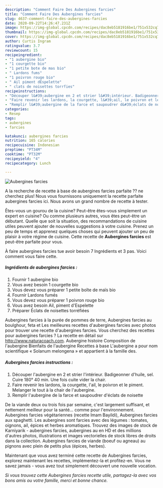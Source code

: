 ```yaml
---
description: "Comment Faire Des Aubergines farcies"
title: "Comment Faire Des Aubergines farcies"
slug: 4637-comment-faire-des-aubergines-farcies
date: 2020-09-22T14:26:47.231Z
image: https://img-global.cpcdn.com/recipes/dac8eb5181916be1/751x532cq70/aubergines-farcies-photo-principale-de-la-recette.jpg
thumbnail: https://img-global.cpcdn.com/recipes/dac8eb5181916be1/751x532cq70/aubergines-farcies-photo-principale-de-la-recette.jpg
cover: https://img-global.cpcdn.com/recipes/dac8eb5181916be1/751x532cq70/aubergines-farcies-photo-principale-de-la-recette.jpg
author: Curtis Ingram
ratingvalue: 3.7
reviewcount: 15
recipeingredient:
- "1 aubergine bio"
- "1 courgette bio"
- "1 petite bote de mas bio"
- " Lardons fums"
- "1 poivron rouge bio"
- " Ail piment dEspelette"
- " clats de noisettes torrfies"
recipeinstructions:
- "Découper l&#39;aubergine en 2 et strier l&#39;intérieur. Badigeonner d&#39;huile, sel. Cuire 180° 40 min. Une fois cuite vider la chair."
- "Faire revenir les lardons, la courgette, l&#39;ail, le poivron et le piment. Melanger le tout à la chair de l&#39;aubergine."
- "Remplir l&#39;aubergine de la farce et saupoudrer d&#39;éclats de noisette"
categories:
- Resep
tags:
- aubergines
- farcies

katakunci: aubergines farcies 
nutrition: 165 calories
recipecuisine: Indonesian
preptime: "PT34M"
cooktime: "PT32M"
recipeyield: "4"
recipecategory: Lunch

---
```



![Aubergines farcies](https://img-global.cpcdn.com/recipes/dac8eb5181916be1/751x532cq70/aubergines-farcies-photo-principale-de-la-recette.jpg)

A la recherche de recette à base de aubergines farcies parfaite ?? ne cherchez plus! Nous vous fournissons uniquement la recette parfaite aubergines farcies ici. Nous avons un grand nombre de recette à tester.

Êtes-vous un gourou de la cuisine? Peut-être êtes-vous simplement un expert en cuisine? Ou comme plusieurs autres, vous êtes peut-être un débutant. Quelle que soit la situation, des recommandations de cuisine utiles peuvent ajouter de nouvelles suggestions à votre cuisine. Prenez un peu de temps et apprenez quelques choses qui peuvent ajouter un peu de plaisir à votre régime de cuisine. Cette recette de <strong> Aubergines farcies </strong> est peut-être parfaite pour vous.

<!--inarticleads1-->

À faire aubergines farcies tue avoir besoin 7 Ingrédients et 3 pas. Voici comment vous faire cette.

##### Ingrédients de aubergines farcies :

1. Fournir 1 aubergine bio
1. Vous avez besoin 1 courgette bio
1. Vous devez vous préparer 1 petite boîte de maïs bio
1. Fournir  Lardons fumés
1. Vous devez vous préparer 1 poivron rouge bio
1. Vous avez besoin  Ail, piment d&#39;Espelette
1. Préparer  Éclats de noisettes torréfiées


Aubergines farcies à la purée de pommes de terre, Aubergines farcies au boulghour, feta et Les meilleures recettes d&#39;aubergines farcies avec photos pour trouver une recette d&#39;aubergines farcies. Vous cherchez des recettes pour aubergines farcies ? La recette en détail sur http://www.naturacoach.com. Aubergine histoire Composition de l&#39;aubergine Bienfaits de l&#39;aubergine Recettes à base L&#39;aubergine a pour nom scientifique « Solanum melongena » et appartient à la famille des. 

<!--inarticleads2-->

##### Aubergines farcies instructions :

1. Découper l&#39;aubergine en 2 et strier l&#39;intérieur. Badigeonner d&#39;huile, sel. Cuire 180° 40 min. Une fois cuite vider la chair.
1. Faire revenir les lardons, la courgette, l&#39;ail, le poivron et le piment. Melanger le tout à la chair de l&#39;aubergine.
1. Remplir l&#39;aubergine de la farce et saupoudrer d&#39;éclats de noisette


De la viande deux ou trois fois par semaine, c&#39;est largement suffisant, et nettement meilleur pour la santé… comme pour l&#39;environnement. Aubergines farcies végétariennes (recette Imam Bayildi), Aubergines farcies aux spaghetti. Les aubergines sont farcies avec des légumes : tomates, oignons, ail, épices et herbes aromatiques. Trouvez des images de stock de Karniyarik - aubergines farcies, aubergines au en HD et des millions d&#39;autres photos, illustrations et images vectorielles de stock libres de droits dans la collection. Aubergines farcies de viande (boeuf ou agneau) au pignons avec plein de petits plus (épices, herbes). 

<!--inarticleads1-->

<p>
Maintenant que vous avez terminé cette recette de Aubergines farcies, explorez maintenant les recettes, implémentez-la et profitez-en. Vous ne savez jamais - vous avez tout simplement découvert une nouvelle vocation.
</p>

<p>
<i>Si vous trouvez cette Aubergines farcies recette utile, partagez-la avec vos bons amis ou votre famille, merci et bonne chance.</i>
</p>
